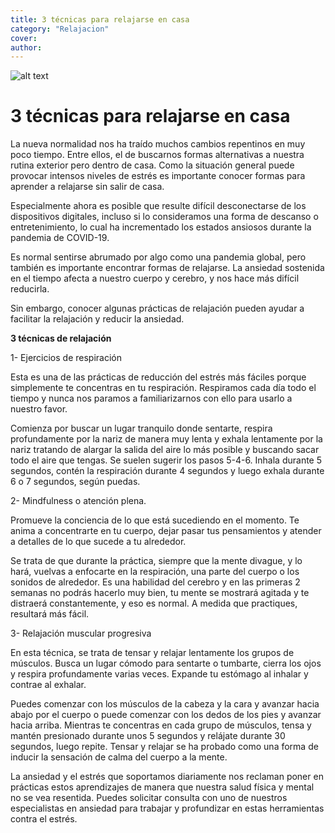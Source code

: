 ```yaml
---
title: 3 técnicas para relajarse en casa
category: "Relajacion"
cover: 
author: 
---
```


![alt text](relajacion.jpg "3 técnicas para relajarse en casa")
# 3 técnicas para relajarse en casa

La nueva normalidad nos ha traído muchos cambios repentinos en muy poco tiempo. Entre ellos, el de buscarnos formas alternativas a nuestra rutina exterior pero dentro de casa. Como la situación general puede provocar intensos niveles de estrés es importante conocer formas para aprender a relajarse sin salir de casa.

Especialmente ahora es posible que resulte difícil desconectarse de los dispositivos digitales, incluso si lo consideramos una forma de descanso o entretenimiento, lo cual ha incrementado los estados ansiosos durante la pandemia de COVID-19.

Es normal sentirse abrumado por algo como una pandemia global, pero también es importante encontrar formas de relajarse. La ansiedad sostenida en el tiempo afecta a nuestro cuerpo y cerebro, y nos hace más difícil reducirla.

Sin embargo, conocer algunas prácticas de relajación pueden ayudar a facilitar la relajación y reducir la ansiedad.

**3 técnicas de relajación**

1- Ejercicios de respiración

Esta es una de las prácticas de reducción del estrés más fáciles porque simplemente te concentras en tu respiración. Respiramos cada día todo el tiempo y nunca nos paramos a familiarizarnos con ello para usarlo a nuestro favor.

Comienza por buscar un lugar tranquilo donde sentarte, respira profundamente por la nariz de manera muy lenta y exhala lentamente por la nariz tratando de alargar la salida del aire lo más posible y buscando sacar todo el aire que tengas. Se suelen sugerir los pasos 5-4-6. Inhala durante 5 segundos, contén la respiración durante 4 segundos y luego exhala durante 6 o 7 segundos, según puedas.

2- Mindfulness o atención plena.

Promueve la conciencia de lo que está sucediendo en el momento. Te anima a concentrarte en tu cuerpo, dejar pasar tus pensamientos y atender a detalles de lo que sucede a tu alrededor.

Se trata de que durante la práctica, siempre que la mente divague, y lo hará, vuelvas a enfocarte en la respiración, una parte del cuerpo o los sonidos de alrededor. Es una habilidad del cerebro y en las primeras 2 semanas no podrás hacerlo muy bien, tu mente se mostrará agitada y te distraerá constantemente, y eso es normal. A medida que practiques, resultará más fácil.

3- Relajación muscular progresiva

En esta técnica, se trata de tensar y relajar lentamente los grupos de músculos. Busca un lugar cómodo para sentarte o tumbarte, cierra los ojos y respira profundamente varias veces. Expande tu estómago al inhalar y contrae al exhalar.

Puedes comenzar con los músculos de la cabeza y la cara y avanzar hacia abajo por el cuerpo o puede comenzar con los dedos de los pies y avanzar hacia arriba. Mientras te concentras en cada grupo de músculos, tensa y mantén presionado durante unos 5 segundos y relájate durante 30 segundos, luego repite. Tensar y relajar se ha probado como una forma de inducir la sensación de calma del cuerpo a la mente.

La ansiedad y el estrés que soportamos diariamente nos reclaman poner en prácticas estos aprendizajes de manera que nuestra salud física y mental no se vea resentida. Puedes solicitar consulta con uno de nuestros especialistas en ansiedad para trabajar y profundizar en estas herramientas contra el estrés.
